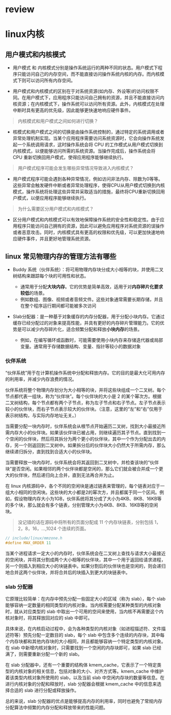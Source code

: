 # review

# linux内核

## 用户模式和内核模式

- 用户模式 和 内核模式分别是操作系统运行的两种不同的状态。用户模式下程序只能访问自己的内存空间，而不能直接访问操作系统内核的内存。而内核模式下则可以访问所有内存空间。

- 用户模式和内核模式的区别在于对系统资源(如内存、外设等)的访问权限不同。在用户模式下，应用程序只能访问自己拥有的资源，并且不能直接访问内核资源；在内核模式下，操作系统可以访问所有资源。此外，内核模式在处理中断时具有更高的优先级，因此能够更快速地响应硬件事件。

> 内核模式和用户模式之间如何进行切换？

- 核模式和用户模式之间的切换是由操作系统控制的，通过特定的系统调用或者异常处理机制实现。当某个应用程序需要访问系统资源时，它会向操作系统发起一个系统调用请求，这时操作系统会将 CPU 的工作模式从用户模式切换到内核模式，以便能够访问所需的系统资源。当操作完成后，操作系统会将 CPU 重新切换回用户模式，使得应用程序能够继续执行。

> 用户模式程序可能会发生哪些异常情况导致进入内核模式？

- 用户模式程序可能会遇到各种异常情况，例如访问非法内存、除数为0等等。这些异常会触发硬件中断或者异常处理程序，使得CPU从用户模式切换到内核模式，操作系统将处理这些异常并采取适当的措施，最终将CPU重新切换回用户模式，以便应用程序能够继续执行。

> 为什么需要区分用户模式和内核模式？

- 区分用户模式和内核模式可以有效地保障操作系统的安全性和稳定性。由于应用程序只能访问自己拥有的资源，因此可以避免应用程序对系统资源的误操作或者恶意攻击。同时，内核模式具有更高的权限和优先级，可以更加快速地响应硬件事件，并且更好地管理系统资源。

## linux 常见物理内存的管理方法有哪些

- Buddy 系统（伙伴系统）：将可用物理内存块分成大小相等的块，并使用二叉树结构来跟踪每个块的可用性和状态。
  - 通常用于分配**大块内存**。它的优势是简单高效，适用于对**内存碎片化要求较低**的场景。
  - 例如数组、图像、视频或者音频文件。这些对象通常需要长期存储，并且在整个程序运行期间都可能被多次访问

- Slab分配器：是一种基于对象缓存的内存分配器，用于分配小块内存。它通过缓存已经分配过的对象来提高性能，并具有更好的内存碎片管理能力。它的优势是可以减少内存碎片化，适合频繁分配和释放**小块内存**的场景。
  - 例如，在编写循环或函数时，可能需要使用小块内存来存储迭代器或局部变量。通常用于存储数据结构、变量、指针等较小的数据对象

### 伙伴系统

“伙伴系统”用于在计算机操作系统中分配和释放内存。它的目的是最大化可用内存的利用率，并减少内存浪费的情况。

伙伴系统将整个物理内存划分为大小相等的块，并将这些块组成一个二叉树。每个节点都代表一组块，称为“伙伴块”。每个伙伴块的大小是 2 的某个幂次方。根据二叉树结构，每个节点都有两个子节点，称为左子节点和右子节点。左子节点表示较小的伙伴块，而右子节点表示较大的伙伴块。（注意，这里的“左”和“右”仅用于表示树结构，与实际内存地址无关。）

当需要分配一块内存时，伙伴系统会从根节点开始遍历二叉树，找到大小最接近所需内存大小的伙伴块。如果该伙伴块已被占用，则继续遍历其子节点。直到找到一个空闲的伙伴块，然后将其拆分为两个更小的伙伴块，其中一个作为分配出去的内存，另一个则返回到二叉树中。如果拆分后的伙伴块大小仍然大于所需内存，那么继续递归拆分，直到找到合适大小的伙伴块。

当需要释放一块内存时，伙伴系统会将其返回到二叉树中，并检查该块的“伙伴块”是否空闲。如果相邻的两个伙伴块都是空闲的，那么它们就会被合并成一个更大的伙伴块，然后递归向上合并，直到无法再合并为止。

在 linux 内核源码中，各个不同的空闲块是通过链表来管理的，每个链表对应于一组大小相同的空闲块。这些块的大小都是2的幂次方，并且都属于同一个区间。例如，假设物理内存大小为1GB，伙伴系统将其分成了大小为4KB、8KB、16KB等的多个块，那么就会有多个链表，分别管理大小为4KB、8KB、16KB等的空闲块。

> 没记错的话在源码中将所有的页面分配成 11 个内存块链表，分别包括 1，2，8，16，...,1024 个连续的页面。

```c
// include/linux/mmzone.h 
#define MAX_ORDER 11
```

当某个进程请求一定大小的内存时，伙伴系统会在二叉树上查找与请求大小最接近的空闲块，并将其分割成两个大小相等的伙伴块，其中一个用于返回给请求进程，另一个则插入到相应大小的块链表中。如果分割后的伙伴块也是空闲的，则会递归地合并这两个伙伴块，并将合并后的块插入到更大的块链表中。

### slab 分配器

它原理比较简单：在内存中预先分配一些固定大小的区域（称为 slab），每个 slab 能够容纳一定数量的相同类型的内核对象。当内核需要分配某种类型的内核对象时，就从对应类型的 slab 中取出一个可用的空间来使用，当内核不再需要这个内核对象时，将其释放回对应的 slab 中即可。

具体来说，在内核启动过程中，会为各种类型的内核对象（如进程描述符、文件描述符等）预先分配一定数目的 slab，每个 slab 中包含多个连续的内存块，其中每个内存块都和其他内存块的大小相同，并且都能够容纳一个特定类型的内核对象。在 slab 中新增内核对象时，只需要找到一个空闲的内存块即可，如果 slab 已经满了，则需要重新分配一个新的 slab。

在 slab 分配器中，还有一个重要的结构体 kmem_cache，它表示了一个特定类型的内核对象的相关信息，包括对象的大小、对齐方式等。kmem_cache 中维护着该类型内核对象所使用的 slab，以及当前 slab 中空闲内存块的数量等信息。在进行内核对象的分配和释放时，slab 分配器会根据 kmem_cache 中的信息来选择合适的 slab 进行分配或释放操作。

总的来说，slab 分配器的优点是能够提高内存的利用率，同时也避免了常规内存分配算法中频繁的内存分配和释放带来的性能问题。

